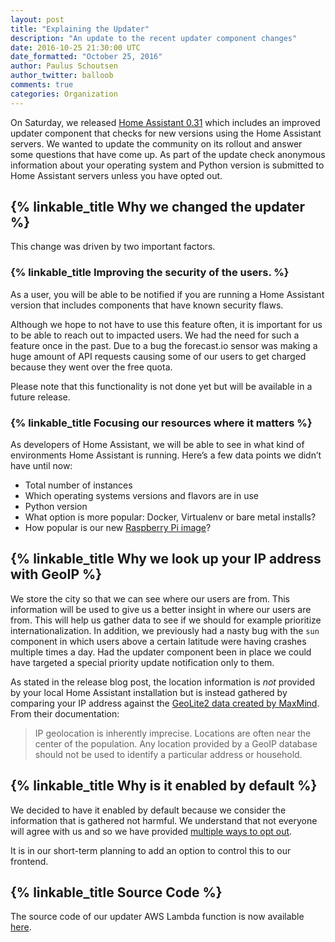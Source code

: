 ```yaml
---
layout: post
title: "Explaining the Updater"
description: "An update to the recent updater component changes"
date: 2016-10-25 21:30:00 UTC
date_formatted: "October 25, 2016"
author: Paulus Schoutsen
author_twitter: balloob
comments: true
categories: Organization
---
```


On Saturday, we released [Home Assistant 0.31][0.31] which includes an improved updater component that checks for new versions using the Home Assistant servers. We wanted to update the community on its rollout and answer some questions that have come up. As part of the update check anonymous information about your operating system and Python version is submitted to Home Assistant servers unless you have opted out.

<!--more-->
## {% linkable_title Why we changed the updater %}
This change was driven by two important factors.

### {% linkable_title Improving the security of the users. %}

As a user, you will be able to be notified if you are running a Home Assistant version that includes components that have known security flaws.

Although we hope to not have to use this feature often, it is important for us to be able to reach out to impacted users. We had the need for such a feature once in the past. Due to a bug the forecast.io sensor was making a huge amount of API requests causing some of our users to get charged because they went over the free quota.

Please note that this functionality is not done yet but will be available in a future release.

### {% linkable_title Focusing our resources where it matters %}

As developers of Home Assistant, we will be able to see in what kind of environments Home Assistant is running. Here’s a few data points we didn’t have until now:

* Total number of instances
* Which operating systems versions and flavors are in use
* Python version
* What option is more popular: Docker, Virtualenv or bare metal installs?
* How popular is our new [Raspberry Pi image][rpi-image]?


## {% linkable_title Why we look up your IP address with GeoIP %}
We store the city so that we can see where our users are from. This information will be used to give us a better insight in where our users are from. This will help us gather data to see if we should for example prioritize internationalization. In addition, we previously had a nasty bug with the `sun` component in which users above a certain latitude were having crashes multiple times a day. Had the updater component been in place we could have targeted a special priority update notification only to them.

As stated in the release blog post, the location information is _not_ provided by your local Home Assistant installation but is instead gathered by comparing your IP address against the [GeoLite2 data created by MaxMind][geolite]. From their documentation:

> IP geolocation is inherently imprecise. Locations are often near the center of the population. Any location provided by a GeoIP database should not be used to identify a particular address or household.

## {% linkable_title Why is it enabled by default %}
We decided to have it enabled by default because we consider the information that is gathered not harmful. We understand that not everyone will agree with us and so we have provided [multiple ways to opt out][opt-out].

It is in our short-term planning to add an option to control this to our frontend.

## {% linkable_title Source Code %}
The source code of our updater AWS Lambda function is now available [here][source].


[0.31]: /blog/2016/10/22/flash-briefing-updater-hacktoberfest/#comment-2965607849
[geolite]: https://dev.maxmind.com/geoip/geoip2/geolite2/
[opt-out]: /components/updater/
[rpi-image]: /blog/2016/10/01/we-have-raspberry-image-now/
[source]: https://github.com/home-assistant/Analytics-Receiver
